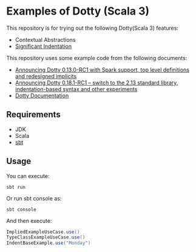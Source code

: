 # Examples of Dotty (Scala 3)

This repository is for trying out the following Dotty(Scala 3) features:

- Contextual Abstractions
- [Significant Indentation](https://dotty.epfl.ch/docs/reference/other-new-features/indentation.html)

This repository uses some example code from the following documents:

- [Announcing Dotty 0.13.0-RC1 with Spark support, top level definitions and redesigned implicits](https://dotty.epfl.ch/blog/2019/03/05/13th-dotty-milestone-release.html)
- [Announcing Dotty 0.18.1-RC1 – switch to the 2.13 standard library, indentation-based syntax and other experiments](https://dotty.epfl.ch/blog/2019/08/30/18th-dotty-milestone-release.html)
- [Dotty Documentation](https://dotty.epfl.ch/docs/)

## Requirements

- JDK
- Scala
- [sbt](https://www.scala-sbt.org/)

## Usage

You can execute:

`sbt run`

Or run sbt console as:

`sbt console`

And then execute:

```scala
ImpliedExampleUseCase.use()
TypeClassExampleUseCase.use()
IndentBaseExample.use("Monday")
```
